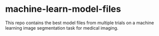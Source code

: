 # machine-learn-model-files
This repo contains the best model files from multiple trials on a machine learning image segmentation task for medical imaging.
